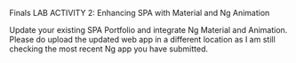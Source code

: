 Finals LAB ACTIVITY 2: Enhancing SPA with Material and Ng Animation


Update your existing SPA Portfolio and integrate Ng Material and Animation. Please do upload the updated web app in a different location as I am still checking the most recent Ng app you have submitted.
